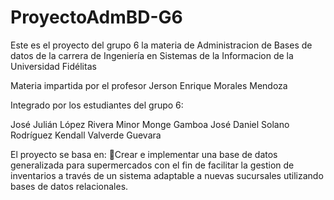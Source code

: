 # ProyectoAdmBD-G6

Este es el proyecto del grupo 6 la materia de Administracion de Bases de datos de la carrera de Ingeniería en Sistemas de la Informacion de la Universidad Fidélitas

Materia impartida por el profesor Jerson Enrique Morales Mendoza

Integrado por los estudiantes del grupo 6:

José Julián López Rivera
Minor Monge Gamboa
José Daniel Solano Rodríguez
Kendall Valverde Guevara


El proyecto se basa en:
📄Crear e implementar una base de datos generalizada para supermercados con el fin de facilitar la gestion de inventarios a través de un sistema adaptable a nuevas sucursales utilizando bases de datos relacionales.
